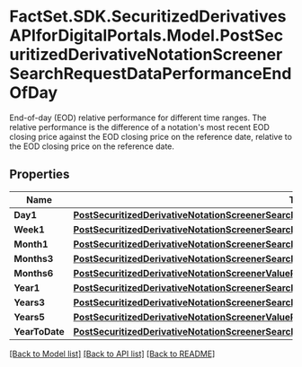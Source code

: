 # FactSet.SDK.SecuritizedDerivativesAPIforDigitalPortals.Model.PostSecuritizedDerivativeNotationScreenerSearchRequestDataPerformanceEndOfDay
End-of-day (EOD) relative performance for different time ranges. The relative performance is the difference of a notation's most recent EOD closing price against the EOD closing price on the reference date, relative to the EOD closing price on the reference date.

## Properties

Name | Type | Description | Notes
------------ | ------------- | ------------- | -------------
**Day1** | [**PostSecuritizedDerivativeNotationScreenerSearchRequestDataPerformanceEndOfDayDay1**](PostSecuritizedDerivativeNotationScreenerSearchRequestDataPerformanceEndOfDayDay1.md) |  | [optional] 
**Week1** | [**PostSecuritizedDerivativeNotationScreenerSearchRequestDataPerformanceEndOfDayWeek1**](PostSecuritizedDerivativeNotationScreenerSearchRequestDataPerformanceEndOfDayWeek1.md) |  | [optional] 
**Month1** | [**PostSecuritizedDerivativeNotationScreenerSearchRequestDataPerformanceEndOfDayMonth1**](PostSecuritizedDerivativeNotationScreenerSearchRequestDataPerformanceEndOfDayMonth1.md) |  | [optional] 
**Months3** | [**PostSecuritizedDerivativeNotationScreenerSearchRequestDataPerformanceEndOfDayMonths3**](PostSecuritizedDerivativeNotationScreenerSearchRequestDataPerformanceEndOfDayMonths3.md) |  | [optional] 
**Months6** | [**PostSecuritizedDerivativeNotationScreenerValueRangesGetRequestDataVolatilityMonths6**](PostSecuritizedDerivativeNotationScreenerValueRangesGetRequestDataVolatilityMonths6.md) |  | [optional] 
**Year1** | [**PostSecuritizedDerivativeNotationScreenerSearchRequestDataPerformanceEndOfDayYear1**](PostSecuritizedDerivativeNotationScreenerSearchRequestDataPerformanceEndOfDayYear1.md) |  | [optional] 
**Years3** | [**PostSecuritizedDerivativeNotationScreenerSearchRequestDataPerformanceEndOfDayYears3**](PostSecuritizedDerivativeNotationScreenerSearchRequestDataPerformanceEndOfDayYears3.md) |  | [optional] 
**Years5** | [**PostSecuritizedDerivativeNotationScreenerValueRangesGetRequestDataPerformanceEndOfDayYears5**](PostSecuritizedDerivativeNotationScreenerValueRangesGetRequestDataPerformanceEndOfDayYears5.md) |  | [optional] 
**YearToDate** | [**PostSecuritizedDerivativeNotationScreenerSearchRequestDataPerformanceEndOfDayYearToDate**](PostSecuritizedDerivativeNotationScreenerSearchRequestDataPerformanceEndOfDayYearToDate.md) |  | [optional] 

[[Back to Model list]](../README.md#documentation-for-models) [[Back to API list]](../README.md#documentation-for-api-endpoints) [[Back to README]](../README.md)

